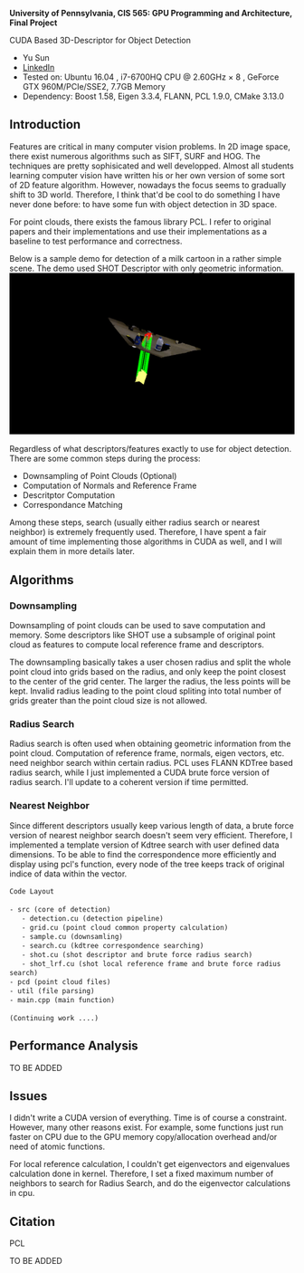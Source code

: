 
**University of Pennsylvania, CIS 565: GPU Programming and Architecture, Final Project**

CUDA Based 3D-Descriptor for Object Detection 

* Yu Sun
* [LinkedIn](https://www.linkedin.com/in/yusun3/)
* Tested on: Ubuntu 16.04 , i7-6700HQ CPU @ 2.60GHz × 8 , GeForce GTX 960M/PCIe/SSE2, 7.7GB Memory 
* Dependency: Boost 1.58, Eigen 3.3.4, FLANN, PCL 1.9.0, CMake 3.13.0

## Introduction

Features are critical in many computer vision problems. In 2D image space, there exist numerous algorithms such as SIFT, SURF and HOG. The techniques are pretty sophisicated and well developped. Almost all students learning computer vision have written his or her own version of some sort of 2D feature algorithm. However, nowadays the focus seems to gradually shift to 3D world. Therefore, I think that'd be cool to do something I have never done before: to have some fun with object detection in 3D space. 

For point clouds, there exists the famous library PCL. I refer to original papers and their implementations and use their implementations as a baseline to test performance and correctness. 

Below is a sample demo for detection of a milk cartoon in a rather simple scene. The demo used SHOT Descriptor with only geometric information. 
![](images/cuda-3d-descriptor.gif)

Regardless of what descriptors/features exactly to use for object detection. There are some common steps during the process:

* Downsampling of Point Clouds (Optional) 
* Computation of Normals and Reference Frame
* Descritptor Computation
* Correspondance Matching 

Among these steps, search (usually either radius search or nearest neighbor) is extremely frequently used. Therefore, I have spent a fair amount of time implementing those algorithms in CUDA as well, and I will explain them in more details later. 

## Algorithms

### Downsampling
Downsampling of point clouds can be used to save computation and memory. Some descriptors like SHOT use a subsample of original point cloud as features to compute local reference frame and descriptors.

The downsampling basically takes a user chosen radius and split the whole point cloud into grids based on the radius, and only keep the point closest to the center of the grid center. The larger the radius, the less points will be kept. Invalid radius leading to the point cloud spliting into total number of grids greater than the point cloud size is not allowed. 

### Radius Search
Radius search is often used when obtaining geometric information from the point cloud. Computation of reference frame, normals, eigen vectors, etc. need neighbor search within certain radius. PCL uses FLANN KDTree based radius search, while I just implemented a CUDA brute force version of radius search. I'll update to a coherent version if time permitted. 

### Nearest Neighbor
Since different descriptors usually keep various length of data, a brute force version of nearest neighbor search doesn't seem very efficient. Therefore, I implemented a template version of Kdtree search with user defined data dimensions. To be able to find the correspondence more efficiently and display using pcl's function, every node of the tree keeps track of original indice of data within the vector. 


```
Code Layout

- src (core of detection)
   - detection.cu (detection pipeline)
   - grid.cu (point cloud common property calculation)
   - sample.cu (downsamling)
   - search.cu (kdtree correspondence searching)
   - shot.cu (shot descriptor and brute force radius search)
   - shot_lrf.cu (shot local reference frame and brute force radius search)
- pcd (point cloud files)
- util (file parsing)
- main.cpp (main function)

(Continuing work ....)

```

## Performance Analysis 

TO BE ADDED

## Issues
I didn't write a CUDA version of everything. Time is of course a constraint. However, many other reasons exist. For example, some functions just run faster on CPU due to the GPU memory copy/allocation overhead and/or need of atomic functions.

For local reference calculation, I couldn't get eigenvectors and eigenvalues calculation done in kernel. Therefore, I set a fixed maximum number of neighbors to search for Radius Search, and do the eigenvector calculations in cpu.

## Citation

PCL

TO BE ADDED